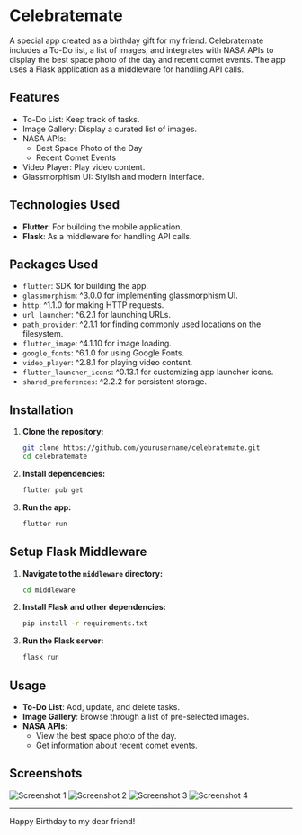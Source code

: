 # Celebratemate

A special app created as a birthday gift for my friend. Celebratemate includes a To-Do list, a list of images, and integrates with NASA APIs to display the best space photo of the day and recent comet events. The app uses a Flask application as a middleware for handling API calls.

## Features

- To-Do List: Keep track of tasks.
- Image Gallery: Display a curated list of images.
- NASA APIs:
  - Best Space Photo of the Day
  - Recent Comet Events
- Video Player: Play video content.
- Glassmorphism UI: Stylish and modern interface.

## Technologies Used

- **Flutter**: For building the mobile application.
- **Flask**: As a middleware for handling API calls.

## Packages Used

- `flutter`: SDK for building the app.
- `glassmorphism`: ^3.0.0 for implementing glassmorphism UI.
- `http`: ^1.1.0 for making HTTP requests.
- `url_launcher`: ^6.2.1 for launching URLs.
- `path_provider`: ^2.1.1 for finding commonly used locations on the filesystem.
- `flutter_image`: ^4.1.10 for image loading.
- `google_fonts`: ^6.1.0 for using Google Fonts.
- `video_player`: ^2.8.1 for playing video content.
- `flutter_launcher_icons`: ^0.13.1 for customizing app launcher icons.
- `shared_preferences`: ^2.2.2 for persistent storage.

## Installation

1. **Clone the repository:**

    ```sh
    git clone https://github.com/yourusername/celebratemate.git
    cd celebratemate
    ```

2. **Install dependencies:**

    ```sh
    flutter pub get
    ```

3. **Run the app:**

    ```sh
    flutter run
    ```

## Setup Flask Middleware

1. **Navigate to the `middleware` directory:**

    ```sh
    cd middleware
    ```

2. **Install Flask and other dependencies:**

    ```sh
    pip install -r requirements.txt
    ```

3. **Run the Flask server:**

    ```sh
    flask run
    ```

## Usage

- **To-Do List**: Add, update, and delete tasks.
- **Image Gallery**: Browse through a list of pre-selected images.
- **NASA APIs**:
  - View the best space photo of the day.
  - Get information about recent comet events.

## Screenshots

![Screenshot 1](screenshots/Screenshot_2023-12-01-11-10-12-398_com.example.untitled.jpg)
![Screenshot 2](screenshots/Screenshot_2023-12-01-11-11-09-225_com.example.untitled.jpg)
![Screenshot 3](screenshots/Screenshot_2023-12-01-11-11-21-666_com.example.untitled.jpg)
![Screenshot 4](screenshots/Screenshot_2023-12-01-11-11-31-337_com.example.untitled.jpg)

---

Happy Birthday to my dear friend!
